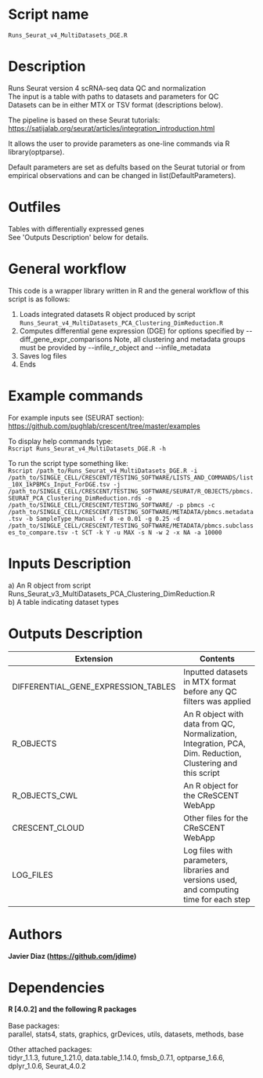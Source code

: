 Script name
================
`Runs_Seurat_v4_MultiDatasets_DGE.R`

Description
================
Runs Seurat version 4 scRNA-seq data QC and normalization<br />
The input is a table with paths to datasets and parameters for QC<br />
Datasets can be in either MTX or TSV format (descriptions below).

The pipeline is based on these Seurat tutorials:<br />
https://satijalab.org/seurat/articles/integration_introduction.html<br />

It allows the user to provide parameters as one-line commands via R library(optparse).

Default parameters are set as defults based on the Seurat tutorial or from empirical observations and can be changed in list(DefaultParameters).<br />

Outfiles
================
Tables with differentially expressed genes<br />
See 'Outputs Description' below for details.

General workflow
================
This code is a wrapper library written in R and the general workflow of this script is as follows:
  1. Loads integrated datasets R object produced by script `Runs_Seurat_v4_MultiDatasets_PCA_Clustering_DimReduction.R`
  2. Computes differential gene expression (DGE) for options specified by --diff_gene_expr_comparisons
     Note, all clustering and metadata groups must be provided by --infile_r_object and --infile_metadata
  3. Saves log files
  5. Ends

Example commands
================
For example inputs see (SEURAT section): <br />
https://github.com/pughlab/crescent/tree/master/examples <br />

To display help commands type: <br />
`Rscript Runs_Seurat_v4_MultiDatasets_DGE.R -h`

To run the script type something like:<br />
`Rscript /path_to/Runs_Seurat_v4_MultiDatasets_DGE.R -i /path_to/SINGLE_CELL/CRESCENT/TESTING_SOFTWARE/LISTS_AND_COMMANDS/list_10X_1kPBMCs_Input_ForDGE.tsv -j /path_to/SINGLE_CELL/CRESCENT/TESTING_SOFTWARE/SEURAT/R_OBJECTS/pbmcs.SEURAT_PCA_Clustering_DimReduction.rds -o /path_to/SINGLE_CELL/CRESCENT/TESTING_SOFTWARE/ -p pbmcs -c /path_to/SINGLE_CELL/CRESCENT/TESTING_SOFTWARE/METADATA/pbmcs.metadata.tsv -b SampleType_Manual -f 8 -e 0.01 -g 0.25 -d /path_to/SINGLE_CELL/CRESCENT/TESTING_SOFTWARE/METADATA/pbmcs.subclasses_to_compare.tsv -t SCT -k Y -u MAX -s N -w 2 -x NA -a 10000`

Inputs Description
================
a) An R object from script Runs_Seurat_v3_MultiDatasets_PCA_Clustering_DimReduction.R<br />
b) A table indicating dataset types

Outputs Description
================
|               Extension                  |                        Contents                        |
| --------------------------------------   |  ----------------------------------------------------- |
| DIFFERENTIAL_GENE_EXPRESSION_TABLES      | Inputted datasets in MTX format before any QC filters was applied |
| R_OBJECTS				   | An R object with data from QC, Normalization, Integration, PCA, Dim. Reduction, Clustering and this script |
| R_OBJECTS_CWL				   | An R object for the CReSCENT WebApp |
| CRESCENT_CLOUD			   | Other files for the CReSCENT WebApp |
| LOG_FILES				   | Log files with parameters, libraries and versions used, and computing time for each step |

Authors
================

**Javier Diaz (https://github.com/jdime)**

Dependencies
================

**R [4.0.2] and the following R packages** <br /><br />
Base packages:<br />
parallel, stats4, stats, graphics, grDevices, utils, datasets, methods, base

Other attached packages:<br />
tidyr_1.1.3, future_1.21.0, data.table_1.14.0, fmsb_0.7.1, 
optparse_1.6.6, dplyr_1.0.6, Seurat_4.0.2
